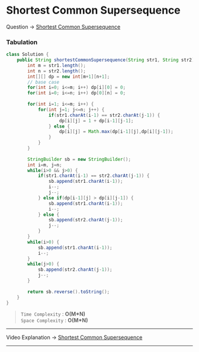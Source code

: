 # Shortest Common Supersequence
Question -> [Shortest Common Supersequence](https://leetcode.com/problems/shortest-common-supersequence/)   

### Tabulation
```java
class Solution {
    public String shortestCommonSupersequence(String str1, String str2) {
        int m = str1.length();
        int n = str2.length();
        int[][] dp = new int[m+1][n+1];
        // base case
        for(int i=0; i<=m; i++) dp[i][0] = 0;
        for(int i=0; i<=n; i++) dp[0][n] = 0;
        
        for(int i=1; i<=m; i++) {
            for(int j=1; j<=n; j++) {
                if(str1.charAt(i-1) == str2.charAt(j-1)) {
                    dp[i][j] = 1 + dp[i-1][j-1]; 
                } else {
                    dp[i][j] = Math.max(dp[i-1][j],dp[i][j-1]);
                }
            }
        }
        
        StringBuilder sb = new StringBuilder();
        int i=m, j=n;
        while(i>0 && j>0) {
            if(str1.charAt(i-1) == str2.charAt(j-1)) {
                sb.append(str1.charAt(i-1));
                i--;
                j--;
            } else if(dp[i-1][j] > dp[i][j-1]) {
                sb.append(str1.charAt(i-1));
                i--;
            } else {
                sb.append(str2.charAt(j-1));
                j--;
            }
        }
        while(i>0) {
            sb.append(str1.charAt(i-1));
            i--;
        }
        while(j>0) {
            sb.append(str2.charAt(j-1));
            j--;
        }
        
        return sb.reverse().toString();
    }
}
```
> `Time Complexity` : **O(M\*N)**            
> `Space Complexity` : **O(M\*N)**
---
Video Explanation -> [Shortest Common Supersequence](https://youtu.be/xElxAuBcvsU?list=PLgUwDviBIf0qUlt5H_kiKYaNSqJ81PMMY)   
<hr>
